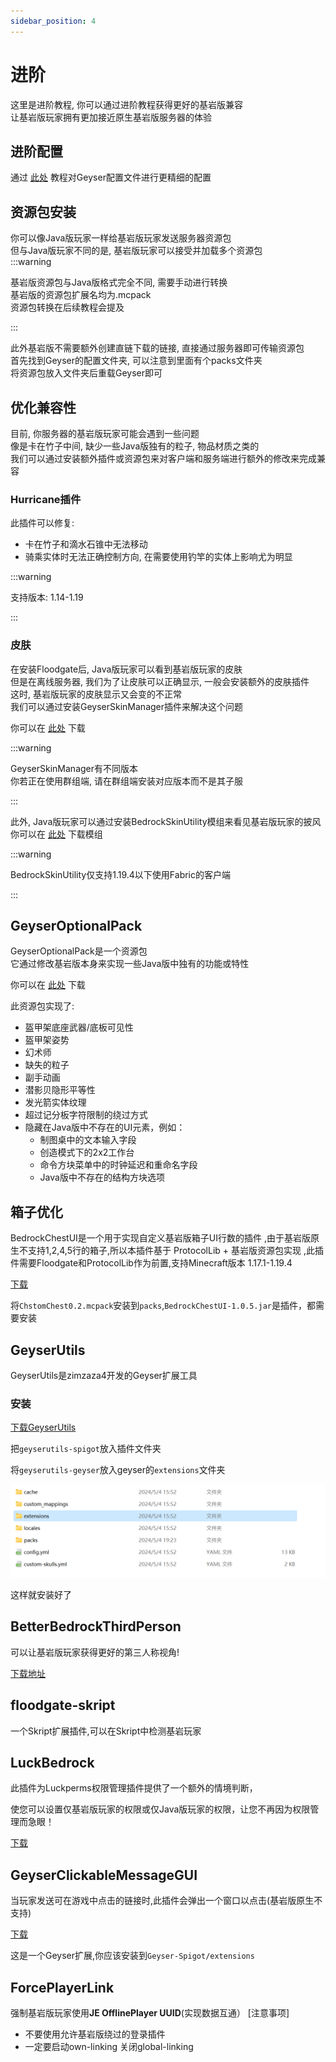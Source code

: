 ```yaml
---
sidebar_position: 4
---
```


# 进阶

这里是进阶教程, 你可以通过进阶教程获得更好的基岩版兼容  
让基岩版玩家拥有更加接近原生基岩版服务器的体验  

## 进阶配置
通过 [此处](https://docs.superiormc.cn/v/geyser-wiki/user-guide/li-jie-pei-zhi) 教程对Geyser配置文件进行更精细的配置

## 资源包安装
你可以像Java版玩家一样给基岩版玩家发送服务器资源包  
但与Java版玩家不同的是, 基岩版玩家可以接受并加载多个资源包  
:::warning

基岩版资源包与Java版格式完全不同, 需要手动进行转换  
基岩版的资源包扩展名均为.mcpack  
资源包转换在后续教程会提及  

:::

此外基岩版不需要额外创建直链下载的链接, 直接通过服务器即可传输资源包  
首先找到Geyser的配置文件夹, 可以注意到里面有个packs文件夹  
将资源包放入文件夹后重载Geyser即可

## 优化兼容性
目前, 你服务器的基岩版玩家可能会遇到一些问题  
像是卡在竹子中间, 缺少一些Java版独有的粒子, 物品材质之类的  
我们可以通过安装额外插件或资源包来对客户端和服务端进行额外的修改来完成兼容

### Hurricane插件
此插件可以修复:
* 卡在竹子和滴水石锥中无法移动
* 骑乘实体时无法正确控制方向, 在需要使用钓竿的实体上影响尤为明显

:::warning

支持版本: 1.14-1.19

:::

### 皮肤

在安装Floodgate后, Java版玩家可以看到基岩版玩家的皮肤  
但是在离线服务器, 我们为了让皮肤可以正确显示, 一般会安装额外的皮肤插件  
这时, 基岩版玩家的皮肤显示又会变的不正常  
我们可以通过安装GeyserSkinManager插件来解决这个问题

你可以在 [此处](https://github.com/Camotoy/GeyserSkinManager/releases) 下载

:::warning

GeyserSkinManager有不同版本  
你若正在使用群组端, 请在群组端安装对应版本而不是其子服

:::

此外, Java版玩家可以通过安装BedrockSkinUtility模组来看见基岩版玩家的披风
你可以在 [此处](https://github.com/Camotoy/BedrockSkinUtility) 下载模组

:::warning

BedrockSkinUtility仅支持1.19.4以下使用Fabric的客户端

:::

## GeyserOptionalPack

GeyserOptionalPack是一个资源包  
它通过修改基岩版本身来实现一些Java版中独有的功能或特性


你可以在 [此处](https://download.geysermc.org/v2/projects/geyseroptionalpack/versions/latest/builds/latest/downloads/geyseroptionalpack) 下载

此资源包实现了:
- 盔甲架底座武器/底板可见性
- 盔甲架姿势
- 幻术师
- 缺失的粒子
- 副手动画
- 潜影贝隐形平等性
- 发光箭实体纹理
- 超过记分板字符限制的绕过方式
- 隐藏在Java版中不存在的UI元素，例如：
  - 制图桌中的文本输入字段
  - 创造模式下的2x2工作台
  - 命令方块菜单中的时钟延迟和重命名字段
  - Java版中不存在的结构方块选项

## 箱子优化

BedrockChestUI是一个用于实现自定义基岩版箱子UI行数的插件 ,由于基岩版原生不支持1,2,4,5行的箱子,所以本插件基于 ProtocolLib + 基岩版资源包实现 ,此插件需要Floodgate和ProtocolLib作为前置,支持Minecraft版本 1.17.1-1.19.4

[下载](https://gitee.com/xi-bohan/BedrockChestUI/releases/tag/BedrockChestUI)

将```ChstomChest0.2.mcpack```安装到```packs```,```BedrockChestUI-1.0.5.jar```是插件，都需要安装

## GeyserUtils

GeyserUtils是zimzaza4开发的Geyser扩展工具

### 安装

[下载GeyserUtils](https://github.com/zimzaza4/GeyserUtils)

把`geyserutils-spigot`放入插件文件夹

将`geyserutils-geyser`放入geyser的`extensions`文件夹

![](_image/Geyser5.png)

这样就安装好了

## BetterBedrockThirdPerson

可以让基岩版玩家获得更好的第三人称视角!

[下载地址](https://github.com/lilingfengdev/GeyserBetterBedrockThirdPerson/releases/tag/latest)

## floodgate-skript

一个Skript扩展插件,可以在Skript中检测基岩玩家

## LuckBedrock

此插件为Luckperms权限管理插件提供了一个额外的情境判断，

使您可以设置仅基岩版玩家的权限或仅Java版玩家的权限，让您不再因为权限管理而急眼！

[下载](https://www.minebbs.com/threads/luck-bedrock.24169/)

## GeyserClickableMessageGUI

当玩家发送可在游戏中点击的链接时,此插件会弹出一个窗口以点击(基岩版原生不支持)

[下载](https://github.com/zimzaza4/GeyserClickableMessageGUI/releases/tag/1.0.0)

这是一个Geyser扩展,你应该安装到```Geyser-Spigot/extensions```

## ForcePlayerLink

强制基岩版玩家使用**JE OfflinePlayer UUID**(实现数据互通）
[注意事项]
- 不要使用允许基岩版绕过的登录插件
- 一定要启动own-linking 关闭global-linking
